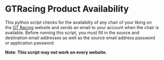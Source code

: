 # GTRacing Product Availability

This python script checks for the availabilty of any chair of your liking on the <a href='https://gtracing.com'>GT Racing</a> website and sends an email to your account when the chair is available. Before running this script, you must fill in the source and destination email addresses as well as the source email address password or application password.

<b>Note: This script may not work on every website.<b>
